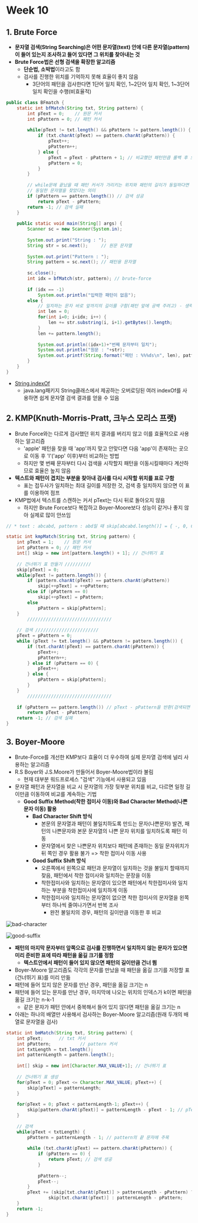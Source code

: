 # Week 10 

## 1. Brute Force 

* **문자열 검색(String Searching)은 어떤 문자열(text) 안에 다른 문자열(pattern)이 들어 있는지 조사하고 들어 있다면 그 위치를 찾아내는 것**
* **Brute Force법은 선형 검색을 확장한 알고리즘**
  * **단순법, 소박법**이라고도 함
  * 검사를 진행한 위치를 기억하지 못해 효율이 좋지 않음
    * 3단어의 패턴을 검사한다면 1단어 일치 확인, 1\~2단어 일치 확인, 1\~3단어 일치 확인을 수행(비효율적)

```java
public class BFmatch {
	static int bfMatch(String txt, String pattern) {
		int pText = 0;    // 원문 커서
		int pPattern = 0; // 패턴 커서
		
		while(pText != txt.length() && pPattern != pattern.length()) {
			if (txt.charAt(pText) == pattern.charAt(pPattern)) {
				pText++;
				pPattern++;
			} else {
				pText = pText - pPattern + 1; // 비교했던 패턴만큼 롤백 후 오른쪽 이동
				pPattern = 0;
			}
		}
		
		// while문에 끝났을 때 패턴 커서가 가리키는 위치와 패턴의 길이가 동일하다면
		// 동일한 문자열을 찾았다는 의미
		if (pPattern == pattern.length()) // 검색 성공
			return pText - pPattern;
		return -1; // 검색 실패
	}
	
	public static void main(String[] args) {
		Scanner sc = new Scanner(System.in);
		
		System.out.print("String : ");
		String str = sc.next();     // 원문 문자열
		
		System.out.print("Pattern : ");
		String pattern = sc.next(); // 패턴용 문자열
		
		sc.close();
		int idx = bfMatch(str, pattern); // brute-force
		
		if (idx == -1) 
			System.out.println("입력한 패턴이 없음");
		else {
			// 일치하는 문자 바로 앞까지의 길이를 구함(패턴 앞에 공백 주려고) - 생략가능한 
			int len = 0;
			for(int i=0; i<idx; i++) {
				len += str.substring(i, i+1).getBytes().length;
			}
			len += pattern.length();
			
			System.out.println((idx+1)+"번째 문자부터 일치");
			System.out.println("원문 : "+str);
			System.out.printf(String.format("패턴 : %%%ds\n", len), pattern);
		}
	}
}
```

* [String.indexOf](https://docs.oracle.com/javase/8/docs/api/java/lang/String.html)
  * java.lang패키지 String클래스에서 제공하는 오버로딩된 여러 indexOf를 사용하면 쉽게 문자열 검색 결과를 얻을 수 있음

## 2. KMP(Knuth-Morris-Pratt, 크누스 모리스 프랫)

* Brute Force와는 다르게 검사했던 위치 결과를 버리지 않고 이를 효율적으로 사용하는 알고리즘
  * 'apple' 패턴을 찾을 때 'app'까지 맞고 안맞다면 다음 'app'이 존재하는 곳으로 이동 후 'l'('app' 이후)부터 비교하는 방법
  * 하지만 몇 번째 문자부터 다시 검색을 시작할지 패턴을 이동시킬때마다 계산하므로 효율은 높지 않음
* **텍스트와 패턴이 겹치는 부분을 찾아내 검사를 다시 시작할 위치를 표로 구함**
  * 표는 접두사가 일치하는 최대 길이를 저장한 것, 검색 중 일치하지 않으면 이 표를 이용하여 점프
* KMP법에서 텍스트를 스캔하는 커서 pText는 다시 뒤로 돌아오지 않음
  * 하지만 Brute Force보다 복잡하고 Boyer-Moore보다 성능이 같거나 좋지 않아 실제로 많이 안쓰임

```java
// * text : abcabd, pattern : abd일 때 skip[abcabd.length()] = { -, 0, 0, 0, 1, 2 }

static int kmpMatch(String txt, String pattern) {
	int pText = 1;    // 원문 커서
	int pPattern = 0; // 패턴 커서
	int[] skip = new int[pattern.length() + 1]; // 건너뛰기 표
	
	// 건너뛰기 표 만들기 //////////
	skip[pText] = 0;
	while(pText != pattern.length()) {
		if (pattern.charAt(pText) == pattern.charAt(pPattern))
			skip[++pText] = ++pPattern;
		else if (pPattern == 0)
			skip[++pText] = pPattern;
		else
			pPattern = skip[pPattern];
	} 
        ////////////////////////////////
	
	// 검색 ////////////////////////
	pText = pPattern = 0;
	while (pText != txt.length() && pPattern != pattern.length()) {
		if (txt.charAt(pText) == pattern.charAt(pPattern)) {
			pText++;
			pPattern++;
		} else if (pPattern == 0) {
			pText++;
		} else {
			pPattern = skip[pPattern];
		}
	}
        ////////////////////////////////
	
	if (pPattern == pattern.length()) // pText - pPattern을 반환(검색되면 0)
		return pText - pPattern;
	return -1; // 검색 실패
}
```


## 3. Boyer-Moore

* Brute-Force를 개선한 KMP보다 효율이 더 우수하여 실제 문자열 검색에 널리 사용하는 알고리즘
* R.S Boyer와 J.S.Moore가 만들어서 Boyer-Moore법이라 불림
  * 현재 대부분 워드프로세스 "검색" 기능에서 사용되고 있음
* 문자열 패턴과 문자열을 비교 시 문자열의 가장 뒷부분 위치를 비교, 다르면 일정 길이만큼 이동하여 비교를 계속하는 기법
  * **Good Suffix Method(착한 접미사 이동)와 Bad Character Method(나쁜문자 이동) 활용**
    * **Bad Character Shift 방식**
      * 본문의 문자열과 패턴이 불일치하도록 만드는 문자(나쁜문자) 발견, 패턴의 나쁜문자와 본문 문자열의 나쁜 문자 위치를 일치하도록 패턴 이동
      * 문자열에서 찾은 나쁜문자 위치보다 패턴에 존재하는 동일 문자위치가 뒤 쪽인 경우 활용 불가 => 착한 접미사 이동 사용
    * **Good Suffix Shift 방식**
      * 오른쪽에서 왼쪽으로 패턴과 문자열이 일치하는 것을 불일치 할때까지 찾음, 패턴에서 착한 접미사와 일치하는 문장을 이동
      * 착한접미사와 일치하는 문자열이 있으면 패턴에서 착한접미사와 일치하는 부분을 착한접미사에 일치하게 이동
      * 착한접미사와 일치하는 문자열이 없으면 착한 접미사의 문자열을 왼쪽부터 하나씩 줄여나가면서 반복 조사
        * 완전 불일치의 경우, 패턴의 길이만큼 이동한 후 비교

![bad-character](https://github.com/younggeun0/DataStructureStudy/blob/master/week12/younggeun0/img/bad-character.jpg?raw=true)

![good-suffix](https://github.com/younggeun0/DataStructureStudy/blob/master/week12/younggeun0/img/good-suffix.jpg?raw=true)

* **패턴의 마지막 문자부터 앞쪽으로 검사를 진행하면서 일치하지 않는 문자가 있으면 미리 준비한 표에 따라 패턴을 옮길 크기를 정함**
  * **텍스트안에서 패턴이 들어 있지 않으면 패턴의 길이만큼 건너 뜀**
* Boyer-Moore 알고리즘도 각각의 문자를 만났을 때 패턴을 옮길 크기를 저장할 표(건너뛰기 표)를 미리 만듦
* 패턴에 들어 있지 않은 문자를 만난 경우, 패턴을 옮길 크기는 n
* 패턴에 들어 있는 문자를 만난 경우, 마지막에 나오는 위치의 인덱스가 k이면 패턴을 옮길 크기는 n-k-1
  * 같은 문자가 패턴 안에서 중복해서 들어 있지 않다면 패턴을 옮길 크기는 n
* 아래는 하나의 배열만 사용해서 검사하는 Boyer-Moore 알고리즘(원래 두개의 배열로 문자열을 검사)

```java
static int bmMatch(String txt, String pattern) {
	int pText; 		// txt 커서
	int pPattern;	        // pattern 커서
	int txtLength = txt.length();
	int patternLength = pattern.length();
	
	int[] skip = new int[Character.MAX_VALUE+1]; // 건너뛰기 표
	
	// 건너뛰기 표 생성
	for(pText = 0; pText <= Character.MAX_VALUE; pText++) {
		skip[pText] = patternLength;
	}
	
	for(pText = 0; pText < patternLength-1; pText++) {
		skip[pattern.charAt(pText)] = patternLength - pText - 1; // pText == patternLength - 1
	}
	
	// 검색
	while(pText < txtLength) {
		pPattern = patternLength - 1; // pattern의 끝 문자에 주목
		
		while (txt.charAt(pText) == pattern.charAt(pPattern)) {
			if (pPattern == 0) {
				return pText; // 검색 성공
			}
			
			pPattern--;
			pText--;
		}
		pText += (skip[txt.charAt(pText)] > patternLength - pPattern) ?
				skip[txt.charAt(pText)] : patternLength - pPattern;
	}
	return -1;
}
```
